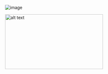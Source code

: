 ![image](https://github.com/user-attachments/assets/3570f480-cc31-4930-b056-3a713d83a93b)

<img src="[http://url/to/img.pn](https://github.com/user-attachments/assets/3570f480-cc31-4930-b056-3a713d83a93b)" alt="alt text" width="320" height="180">
